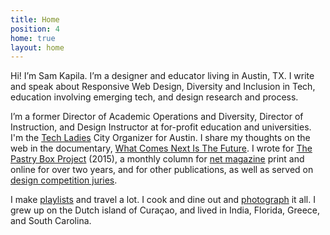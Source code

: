 ```yaml
---
title: Home
position: 4
home: true
layout: home
---
```


Hi! I’m Sam Kapila. I’m a designer and educator living in Austin, TX. I write and speak about Responsive Web Design, Diversity and Inclusion in Tech, education involving emerging tech, and design research and process.

I’m a former Director of Academic Operations and Diversity, Director of Instruction, and Design Instructor at for-profit education and universities. I'm the [Tech Ladies](https://www.hiretechladies.com/join/?kid=GDT52) City Organizer for Austin. I share my thoughts on the web in the documentary, [What Comes Next Is The Future](http://www.futureisnext.com/). I wrote for [The Pastry Box Project](https://the-pastry-box-project.net/baker/sameera-kapila) (2015), a monthly column for [net magazine](http://www.creativebloq.com/author/sam-kapila) print and online for over two years, and for other publications, as well as served on [design competition juries](http://samkapila.com/writing-and-community/). 

I make [playlists](https://open.spotify.com/user/hamtequila) and travel a lot. I cook and dine out and [photograph](http://www.instagram.com/the_tableaux) it all. I grew up on the Dutch island of Curaçao, and lived in India, Florida, Greece, and South Carolina.